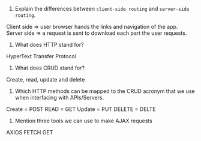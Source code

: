 1.  Explain the differences between `client-side routing` and `server-side routing`.

Client side => user browser hands the links and navigation of the app.
Server side => a request is sent to download each part the user requests.

1.  What does HTTP stand for?

HyperText Transfer Protocol
1.  What does CRUD stand for?

Create, read, update and delete

1.  Which HTTP methods can be mapped to the CRUD acronym that we use when interfacing with APIs/Servers.

Create = POST
READ = GET
Update = PUT
DELETE = DELTE
1.  Mention three tools we can use to make AJAX requests

AXIOS 
FETCH 
GET